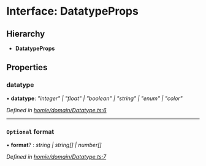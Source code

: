 # Interface: DatatypeProps

## Hierarchy

* **DatatypeProps**

## Properties

###  datatype

• **datatype**: *"integer" | "float" | "boolean" | "string" | "enum" | "color"*

*Defined in [homie/domain/Datatype.ts:6](https://github.com/AlejandroHerr/homieiot.ts/blob/dacf39e/src/homie/domain/Datatype.ts#L6)*

___

### `Optional` format

• **format**? : *string | string[] | number[]*

*Defined in [homie/domain/Datatype.ts:7](https://github.com/AlejandroHerr/homieiot.ts/blob/dacf39e/src/homie/domain/Datatype.ts#L7)*
